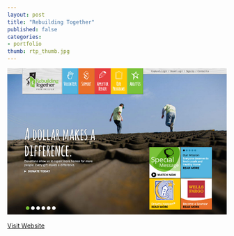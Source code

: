 ```yaml
---
layout: post
title: "Rebuilding Together"
published: false
categories:
- portfolio
thumb: rtp_thumb.jpg
---
```


<img src="/assets/images/portfolio/rtp_main.jpg" alt="Rebuilding Together">

[Visit Website](http://rebuildingtogetherpeninsula.org/)